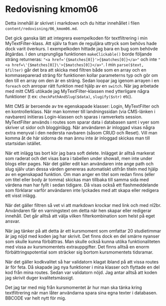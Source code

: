 ---
---
Redovisning kmom06
=========================

Detta innehåll är skrivet i markdown och du hittar innehållet i filen `content/redovisning/06_kmom06.md`.

Det gick ganska lätt att integrera exempelkoden för textfiltrering i min MyTextFilter-klass. Att själv ta fram de reguljära uttryck som behövs hade dock varit överkurs. I exempelkoden hittade jag bara en bug som behövde åtgärdas. I den ursprungliga funktionen ```makeClickable()``` borde följande sträng returneras: ```"<a href='{$matches[0]}'>{$matches[0]}</a>"``` och inte ```"<a href=\'{$matches[0]}\'>{$matches[0]}</a>"```. I min ```parse($text, $filter)``` går det bra att skicka med filtren både som en array och en kommaseparerad sträng för funktionen kollar parameterns typ och gör om den till en array om den är en sträng. Sedan loopar jag igenom arrayen i en ```foreach``` och anropar rätt funktion med hjälp av en ```switch```. När jag arbetade med mitt CMS utökade jag MyTextFilter-klassen med ytterligare några funktioner (t ex: ```checkPathAndSlug($data)```, ```slugify($str)``` etc).

Mitt CMS är beroende av tre egenskapade klasser: Login, MyTextFilter och en kontrollerklass. När man kommer till landningssidan (via CMS-länken i navbaren) initieras Login-klassen och sparas i ramverkets session. MyTextFilter används i routes som sparar data i databasen samt i vyer som skriver ut sidor och blogginlägg. När användaren är inloggad visas några extra menyval i den nedersta navbaren (såsom CRUD och Reset). Vill man komma åt de här sidorna de man ännu inte är inloggad skickas man till startsidan istället.

När ett inlägg tas bort kör jag bara soft delete. Inlägget är alltså markerat som raderat och det visas bara i tabellen under showall, men inte under blogs eller pages. När det gäller edit kan användaren inte ange path och slug själv utan dessa värden genereras automatiskt utifrån titeln med hjälp av en egenskapad funktion. Om man anger en titel som redan finns (eller om titel eller body är tomma) skickas man tillbaka till samma sida med värdena man har fyllt i sedan tidigare. Då visas också ett flashmeddelande som förklarar varför användaren inte lyckades med att skapa eller redigera ett visst inlägg.

När det gäller filtren så vet vi att markdown krockar med link och med nl2br. Användaren får en varningstext om detta när hen skapar eller redigerar innehåll. Det går alltså att välja vilken filterkombination som helst på eget ansvar.

När jag tänker på att detta är ett kursmoment som omfattar 20 studietimmar är jag nöjd med koden jag har skrivit. Det finns dock en del smärre nyanser som skulle kunna förbättras. Man skulle också kunna utöka funktionaliteten med vissa av kursmomentets extrauppgifter. Det finns alltså en enorm förbättringspotential som sträcker sig bortom kursmomentets tidsramar.

När det gäller kodkvalitet så har validatorn klagat ibland på att vissa routes är för feta. Då skapade jag nya funktioner i mina klasser och flyttade en del kod från mina routes. Sedan var validatorn nöjd. Jag antar alltså att koden jag skrivit duger kvalitetsmässigt.

Det jag tar med mig från kursmomentet är hur man ska tänka kring textfiltrering när man låter användarna spara sina egna texter i databasen. BBCODE var helt nytt för mig.

